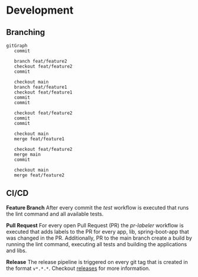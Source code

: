 # Development

## Branching

```mermaid
gitGraph
   commit
   
   branch feat/feature2
   checkout feat/feature2
   commit
   
   checkout main
   branch feat/feature1
   checkout feat/feature1
   commit
   commit
   
   checkout feat/feature2
   commit
   commit
   
   checkout main
   merge feat/feature1
   
   checkout feat/feature2
   merge main
   commit
   
   checkout main
   merge feat/feature2
```

## CI/CD

**Feature Branch**
After every commit the *test* workflow is executed that runs the lint command and all available tests.

**Pull Request**
For every open Pull Request (PR) the *pr-labeler* workflow is executed that adds labels to the PR for every app, lib, spring-boot-app that was changed in the PR.
Additionally, PR to the main branch create a build by running the lint command, executing all tests and building the applications and libs.

**Release**
The release pipeline is triggered on every git tag that is created in the format `v*.*.*`.
Checkout [releases](releases.md) for more information.
